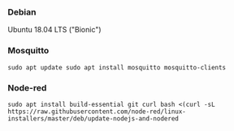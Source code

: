 ### Debian
Ubuntu 18.04 LTS ("Bionic")</br>

### Mosquitto
`
sudo apt update
sudo apt install mosquitto mosquitto-clients
`

### Node-red
`
sudo apt install build-essential git curl
bash <(curl -sL https://raw.githubusercontent.com/node-red/linux-installers/master/deb/update-nodejs-and-nodered
`
